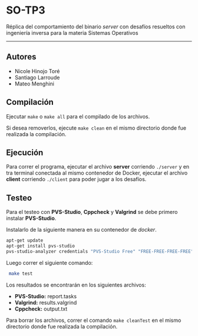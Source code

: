 # SO-TP3

Réplica del comportamiento del binario _server_ con desafíos resueltos con ingeniería inversa para la materia Sistemas Operativos

<hr>

## Autores

- Nicole Hinojo Toré
- Santiago Larroude
- Mateo Menghini

## Compilación

Ejecutar `make` o `make all` para el compilado de los archivos.

Si desea removerlos, ejecute `make clean` en el mismo directorio donde fue realizada la compilación.

## Ejecución

Para correr el programa, ejecutar el archivo **server** corriendo `./server` y en tra terminal conectada al mismo contenedor de Docker, ejecutar el archivo **client** corriendo `./client` para poder jugar a los desafíos.

## Testeo

Para el testeo con **PVS-Studio**, **Cppcheck** y **Valgrind** se debe primero instalar **PVS-Studio**.

Instalarlo de la siguiente manera en su contenedor de _docker_.

```bash
apt-get update
apt-get install pvs-studio
pvs-studio-analyzer credentials "PVS-Studio Free" "FREE-FREE-FREE-FREE"
```

Luego correr el siguiente comando:

```bash
 make test
```

Los resultados se encontrarán en los siguientes archivos:

- **PVS-Studio:** report.tasks
- **Valgrind:** results.valgrind
- **Cppcheck:** output.txt

Para borrar los archivos, correr el comando `make cleanTest` en el mismo directorio donde fue realizada la compilación.
